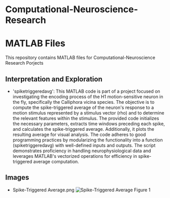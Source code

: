 # Computational-Neuroscience-Research

# MATLAB Files

This repository contains MATLAB files for Computational-Neuroscience Research Porjects

##  Interpretation and Exploration

- 'spiketriggeredavg': This MATLAB code is part of a project focused on investigating the encoding process of the H1 motion-sensitive neuron in the fly, specifically the Calliphora vicina species. The objective is to compute the spike-triggered average of the neuron's response to a motion stimulus represented by a stimulus vector (rho) and to determine the relevant features within the stimulus. The provided code initializes the necessary parameters, extracts time windows preceding each spike, and calculates the spike-triggered average. Additionally, it plots the resulting average for visual analysis. The code adheres to good programming practices by modularizing the functionality into a function (spiketriggeredavg) with well-defined inputs and outputs. The script demonstrates proficiency in handling neurophysiological data and leverages MATLAB's vectorized operations for efficiency in spike-triggered average computation.

## Images 

- Spike-Triggered Average.png
  ![Spike-Triggered Average Figure 1](https://github.com/mduezguen3/Computational-Neuroscience-Research/assets/131891739/bf03791a-4c24-4a61-b79b-cc1182faf5b6)

